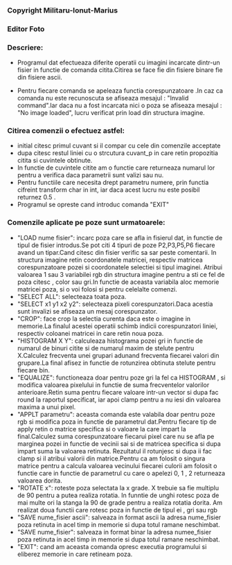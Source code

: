 ### Copyright Militaru-Ionut-Marius 

### Editor Foto

### Descriere:

* Programul dat efectueaza diferite operatii cu imagini incarcate dintr-un 
fisier in functie de comanda citita.Citirea se face fie din fisiere binare fie
din fisiere ascii.

* Pentru fiecare comanda  se apeleaza functia corespunzatoare .In caz ca
comanda nu este recunoscuta se afiseaza mesajul : "Invalid command".Iar daca 
nu a fost incarcata nici o poza se afiseaza mesajul : "No image loaded", 
lucru verificat prin load din structura imagine.

### Citirea comenzii o efectuez astfel:

* initial citesc primul cuvant si il compar cu cele din comenzile acceptate
* dupa citesc restul liniei cu o strcutura cuvant_p in care retin propozitia
citita si cuvintele obtinute.
* In functie de cuvintele citite am o functie care returneaza numarul lor 
pentru a verifica daca parametrii sunt valizi sau nu.
* Pentru functiile care necesita drept parametru numere, prin functia 
cifreint transform char in int, iar daca acest lucru nu este posibil 
returnez 0.5 .
* Programul se opreste cand introduc comanda "EXIT"
  
### Comenzile aplicate pe poze sunt urmatoarele:
* "LOAD nume fisier": incarc poza care se afla in fisierul dat, in functie 
de tipul de fisier introdus.Se pot citi 4 tipuri de poze P2,P3,P5,P6 fiecare
avand un tipar.Cand citesc din fisier verific sa sar peste comentarii.
In structura imagine retin coordonatele matricei, respectiv matricea 
corespunzatoare pozei si coordonatele selectiei si tipul imaginei.
Atribui valoarea 1 sau 3 variabilei rgb din structura imagine pentru a sti 
ce fel de poza citesc , color sau gri.In functie de aceasta variabila aloc 
memorie matricei poza, si o voi folosi si pentru celelalte comenzi.
* "SELECT ALL": selecteaza toata poza.
* "SELECT x1 y1 x2 y2": selecteaza pixeli corespunzatori.Daca acestia sunt 
invalizi se afiseaza un mesaj corespunzator.
* "CROP": face crop la selectia curenta daca este o imagine in memorie.La 
finalul acestei operatii schimb indicii corespunzatori liniei, respectiv
coloanei matricei in care retin noua poza.
* "HISTOGRAM X Y": calculeaza histograma pozei gri in functie de numarul de 
binuri citite si de numarul maxim de stelute pentru X.Calculez frecventa
unei grupari adunand frecventa fiecarei valori din grupare.La final afisez 
in functie de rotunzirea obtinuta stelute pentru fiecare bin.
* "EQUALIZE": functioneaza doar pentru poze gri la fel ca HISTOGRAM , si 
modifica valoarea pixelului in functie de suma frecventelor valorilor
anterioare.Retin suma pentru fiecare valoare intr-un vector si dupa fac round 
la raportul specificat, iar apoi clamp pentru a nu iesi din valoarea maxima
a unui pixel.
* "APPLT parametru": aceasta comanda este valabila doar pentru poze rgb si 
modifica poza in functie de parametrul dat.Pentru fiecare tip de apply retin 
o matrice specifica si o valoare la care impart la final.Calculez suma 
corespunzatoare fiecarui pixel care nu se afla pe marginea pozei in functie
de vecinii sai si de matricea specifica si dupa impart suma la valoarea
retinuta. Rezultatul il rotunjesc si dupa ii fac clamp si il atribui 
valorii din matrice.Pentru ca am folosit o singura matrice pentru a calcula 
valoarea vecinului fiecarei culorii am folosit o functie care in functie de 
parametrul cu care o apelezi 0, 1 , 2 returneaza valoarea dorita.
* "ROTATE x": roteste poza selectata la x grade. X trebuie sa fie multiplu de 
90 pentru a putea realiza rotatia. In funntie de unghi rotesc poza de mai 
multe ori la stanga la 90 de grade pentru a realiza rotatia dorita.
Am realizat doua functii care rotesc poza in functie de tipul ei , gri sau rgb 
* "SAVE nume_fisier ascii": salveaza in format ascii la adresa nume_fisier poza
retinuta in acel timp in memorie si dupa totul ramane neschimbat.
* "SAVE nume_fisier": salveaza in format binar la adresa numee_fisier poza 
retinuta in acel timp in memorie si dupa totul ramane neschimbat.
*  "EXIT": cand am aceasta comanda opresc executia programului si eliberez
memorie in care retineam poza.
